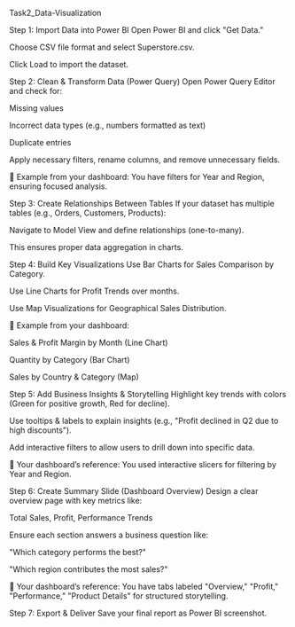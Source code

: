  Task2_Data-Visualization
 
 Step 1: Import Data into Power BI
Open Power BI and click "Get Data."

Choose CSV file format and select Superstore.csv.

Click Load to import the dataset.

Step 2: Clean & Transform Data (Power Query)
Open Power Query Editor and check for:

Missing values

Incorrect data types (e.g., numbers formatted as text)

Duplicate entries

Apply necessary filters, rename columns, and remove unnecessary fields.

🔹 Example from your dashboard: You have filters for Year and Region, ensuring focused analysis.

Step 3: Create Relationships Between Tables
If your dataset has multiple tables (e.g., Orders, Customers, Products):

Navigate to Model View and define relationships (one-to-many).

This ensures proper data aggregation in charts.

Step 4: Build Key Visualizations
Use Bar Charts for Sales Comparison by Category.

Use Line Charts for Profit Trends over months.

Use Map Visualizations for Geographical Sales Distribution.

🔹 Example from your dashboard:

Sales & Profit Margin by Month (Line Chart)

Quantity by Category (Bar Chart)

Sales by Country & Category (Map)

Step 5: Add Business Insights & Storytelling
Highlight key trends with colors (Green for positive growth, Red for decline).

Use tooltips & labels to explain insights (e.g., "Profit declined in Q2 due to high discounts").

Add interactive filters to allow users to drill down into specific data.

🔹 Your dashboard’s reference: You used interactive slicers for filtering by Year and Region.

Step 6: Create Summary Slide (Dashboard Overview)
Design a clear overview page with key metrics like:

Total Sales, Profit, Performance Trends

Ensure each section answers a business question like:

"Which category performs the best?"

"Which region contributes the most sales?"

🔹 Your dashboard’s reference: You have tabs labeled "Overview," "Profit," "Performance," "Product Details" for structured storytelling.

Step 7: Export & Deliver
Save your final report as Power BI screenshot.

